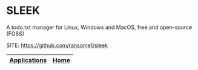 # SLEEK
 
 A todo.txt manager for Linux, Windows and MacOS, 
 free and open-source (FOSS)
 
 SITE: https://github.com/ransome1/sleek

 | [Applications](https://portable-linux-apps.github.io/apps.html) | [Home](https://portable-linux-apps.github.io)
 | --- | --- |
